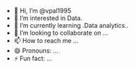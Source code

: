 - 👋 Hi, I’m @vpal1995
- 👀 I’m interested in Data.
- 🌱 I’m currently learning .Data analytics..
- 💞️ I’m looking to collaborate on ...
- 📫 How to reach me ...
- 😄 Pronouns: ...
- ⚡ Fun fact: ...

<!---
vpal1995/vpal1995 is a ✨ special ✨ repository because its `README.md` (this file) appears on your GitHub profile.
You can click the Preview link to take a look at your changes.
--->

